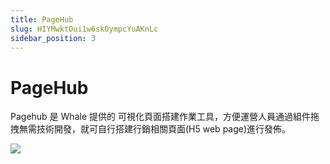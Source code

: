 ```yaml
---
title: PageHub
slug: HIYMwktOui1w6skOympcYuAKnLc
sidebar_position: 3
---
```



# PageHub

Pagehub 是 Whale 提供的 可視化頁面搭建作業工具，方便運營人員通過組件拖拽無需技術開發，就可自行搭建行銷相關頁面(H5 web page)進行發佈。

<img src="/assets/VpPUbC0ihoMCGKxpUHRcLNA4n2d.png" src-width="2782" src-height="2032"/>

